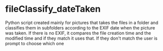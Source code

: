 # fileClassify_dateTaken
 Python script created mainly for pictures that takes the files in a folder and classifies them in subfolders according to the EXIF date when the picture was taken. If there is no EXIF, it compares the file creation time and the modified time and if they match it uses that. If they don't match the user is prompt to choose which one
